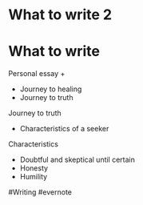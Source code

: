 # What to write 2

# What to write

Personal essay +

- Journey to healing
- Journey to truth

Journey to truth

- Characteristics of a seeker

Characteristics

- Doubtful and skeptical until certain
- Honesty
- Humility

\#Writing #evernote

